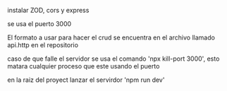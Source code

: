 instalar ZOD, cors y express


se usa el puerto 3000

El formato a usar para hacer el crud se encuentra en el archivo llamado api.http en el repositorio

caso de que falle el servidor se usa el comando 'npx kill-port 3000', esto matara cualquier proceso que este usando el puerto 

en la raiz del proyect lanzar el servirdor 'npm run dev'

